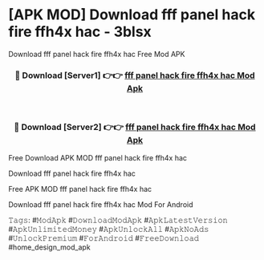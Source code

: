# [APK MOD] Download  fff panel hack fire ffh4x hac - 3blsx
Download fff panel hack fire ffh4x hac Free Mod APK

<div align="center">
<h3>🔴 Download [Server1] 👉👉 <a href="https://apk-comot.site?title=fff_panel_hack_fire_ffh4x_hac">fff panel hack fire ffh4x hac Mod Apk</a></h3><br>

<h3>🔴 Download [Server2] 👉👉 <a href="https://apk-comot.site?title=fff_panel_hack_fire_ffh4x_hac">fff panel hack fire ffh4x hac Mod Apk</a></h3>
</div>


Free Download APK MOD fff panel hack fire ffh4x hac

Download fff panel hack fire ffh4x hac 

Free APK MOD fff panel hack fire ffh4x hac 

Download fff panel hack fire ffh4x hac Mod For Android

𝚃𝚊𝚐𝚜: #𝙼𝚘𝚍𝙰𝚙𝚔 #𝙳𝚘𝚠𝚗𝚕𝚘𝚊𝚍𝙼𝚘𝚍𝙰𝚙𝚔 #𝙰𝚙𝚔𝙻𝚊𝚝𝚎𝚜𝚝𝚅𝚎𝚛𝚜𝚒𝚘𝚗 #𝙰𝚙𝚔𝚄𝚗𝚕𝚒𝚖𝚒𝚝𝚎𝚍𝙼𝚘𝚗𝚎𝚢 #𝙰𝚙𝚔𝚄𝚗𝚕𝚘𝚌𝚔𝙰𝚕𝚕 #𝙰𝚙𝚔𝙽𝚘𝙰𝚍𝚜 #𝚄𝚗𝚕𝚘𝚌𝚔𝙿𝚛𝚎𝚖𝚒𝚞𝚖 #𝙵𝚘𝚛𝙰𝚗𝚍𝚛𝚘𝚒𝚍 #𝙵𝚛𝚎𝚎𝙳𝚘𝚠𝚗𝚕𝚘𝚊𝚍 #home_design_mod_apk